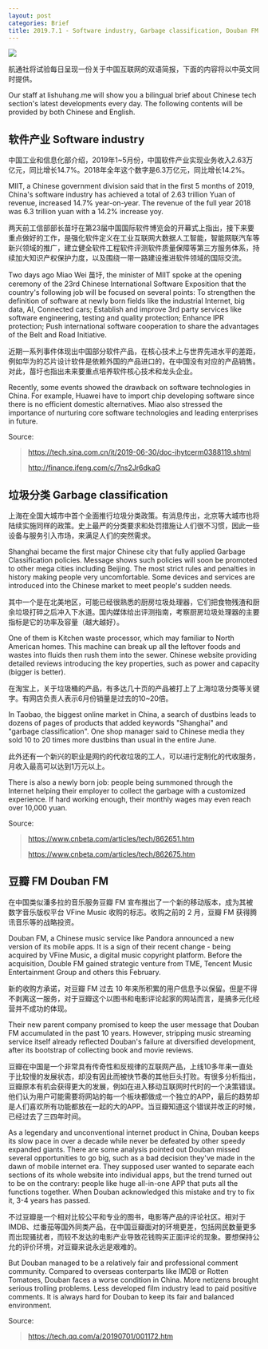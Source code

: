 ```yaml
---
layout: post
categories: Brief
title: 2019.7.1 - Software industry, Garbage classification, Douban FM
---
```


![](http://ww1.sinaimg.cn/large/4b91f9d5ly1g4k5lxrqx2j212w0m8my2.jpg)

航通社将试验每日呈现一份关于中国互联网的双语简报，下面的内容将以中英文同时提供。

Our staff at lishuhang.me will show you a bilingual brief about Chinese tech section's latest developments every day. The following contents will be provided by both Chinese and English.

## 软件产业 Software industry

中国工业和信息化部介绍，2019年1~5月份，中国软件产业实现业务收入2.63万亿元，同比增长14.7%。2018年全年这个数字是6.3万亿元，同比增长14.2%。

MIIT, a Chinese government division said that in the first 5 months of 2019, China's software industry has achieved a total of 2.63 trillion Yuan of revenue, increased 14.7% year-on-year. The revenue of the full year 2018 was 6.3 trillion yuan with a 14.2% increase yoy.

两天前工信部部长苗圩在第23届中国国际软件博览会的开幕式上指出，接下来要重点做好的工作，是强化软件定义在工业互联网大数据人工智能，智能网联汽车等新兴领域的推广，建立健全软件工程软件评测软件质量保障等第三方服务体系，持续加大知识产权保护力度，以及围绕一带一路建设推进软件领域的国际交流。

Two days ago Miao Wei 苗圩, the minister of MIIT spoke at the opening ceremony of the 23rd Chinese International Software Exposition that the country's following job will be focused on several points: To strengthen the definition of software at newly born fields like the industrial Internet, big data, AI, Connected cars; Establish and improve 3rd party services like software engineering, testing and quality protection; Enhance IPR protection; Push international software cooperation to share the advantages of the Belt and Road Initiative.

近期一系列事件体现出中国部分软件产品，在核心技术上与世界先进水平的差距，例如华为的芯片设计软件是依赖外国的产品进口的，在中国没有对应的产品销售。对此，苗圩也指出未来要重点培养软件核心技术和龙头企业。

Recently, some events showed the drawback on software technologies in China. For example, Huawei have to import chip developing software since there is no efficient domestic alternatives. Miao also stressed the importance of nurturing core software technologies and leading enterprises in future.

Source:

> https://tech.sina.com.cn/it/2019-06-30/doc-ihytcerm0388119.shtml
>
> http://finance.ifeng.com/c/7ns2Jr6dkaG

## 垃圾分类 Garbage classification

上海在全国大城市中首个全面推行垃圾分类政策。有消息传出，北京等大城市也将陆续实施同样的政策。史上最严的分类要求和处罚措施让人们很不习惯，因此一些设备与服务引入市场，来满足人们的突然需求。

Shanghai became the first major Chinese city that fully applied Garbage Classification policies. Message shows such policies will soon be promoted to other mega cities including Beijing. The most strict rules and penalties in history making people very uncomfortable. Some devices and services are introduced into the Chinese market to meet people's sudden needs.

其中一个是在北美地区，可能已经很熟悉的厨房垃圾处理器，它们把食物残渣和厨余垃圾打碎之后冲入下水道。国内媒体给出评测指南，考察厨房垃圾处理器的主要指标是它的功率及容量（越大越好）。

One of them is Kitchen waste processor, which may familiar to North American homes. This machine can break up all the leftover foods and wastes into fluids then rush them into the sewer. Chinese website providing detailed reviews introducing the key properties, such as power and capacity (bigger is better).

在淘宝上，关于垃圾桶的产品，有多达几十页的产品被打上了上海垃圾分类等关键字。有网店负责人表示6月份销量是过去的10~20倍。

In Taobao, the biggest online market in China, a search of dustbins leads to dozens of pages of products that added keywords "Shanghai" and "garbage classification". One shop manager said to Chinese media they sold 10 to 20 times more dustbins than usual in the entire June.

此外还有一个新兴的职业是网约的代收垃圾的工人，可以进行定制化的代收服务，月收入最高可以达到1万元以上。

There is also a newly born job: people being summoned through the Internet helping their employer to collect the garbage with a customized experience. If hard working enough, their monthly wages may even reach over 10,000 yuan.

Source:

> https://www.cnbeta.com/articles/tech/862651.htm
>
> https://www.cnbeta.com/articles/tech/862675.htm

## 豆瓣 FM Douban FM

在中国类似潘多拉的音乐服务豆瓣 FM 宣布推出了一个新的移动版本，成为其被数字音乐版权平台 VFine Music 收购的标志。收购之前的 2 月，豆瓣 FM 获得腾讯音乐等的战略投资。

Douban FM, a Chinese music service like Pandora announced a new version of its mobile apps. It is a sign of their recent change - being acquired by VFine Music, a digital music copyright platform. Before the acquisition, Double FM gained strategic venture from TME, Tencent Music Entertainment Group and others this February.

新的收购方承诺，对豆瓣 FM 过去 10 年来所积累的用户信息予以保留。但是不得不剥离这一服务，对于豆瓣这个以图书和电影评论起家的网站而言，是搞多元化经营并不成功的体现。

Their new parent company promised to keep the user message that Douban FM accumulated in the past 10 years. However, stripping music streaming service itself already reflected Douban's failure at diversified development, after its bootstrap of collecting book and movie reviews.

豆瓣在中国是一个非常具有传奇性和反规律的互联网产品，上线10多年来一直处于比较慢的发展状态，却没有因此而被快节奏的其他巨头打败。有很多分析指出，豆瓣原本有机会获得更大的发展，例如在进入移动互联网时代时的一个决策错误。他们认为用户可能需要将网站的每一个板块都做成一个独立的APP，最后的趋势却是人们喜欢所有功能都放在一起的大的APP。当豆瓣知道这个错误并改正的时候，已经过去了三四年时间。

As a legendary and unconventional internet product in China, Douban keeps its slow pace in over a decade while never be defeated by other speedy expanded giants. There are some analysis pointed out Douban missed several opportunities to go big, such as a bad decision they've made in the dawn of mobile internet era. They supposed user wanted to separate each sections of its whole website into individual apps, but the trend turned out to be on the contrary: people like huge all-in-one APP that puts all the functions together. When Douban acknowledged this mistake and try to fix it, 3-4 years has passed.

不过豆瓣是一个相对比较公平和专业的图书，电影等产品的评论社区。相对于 IMDB、烂番茄等国外同类产品，在中国豆瓣面对的环境更差，包括网民数量更多而出现骚扰者，而较不发达的电影产业导致花钱购买正面评论的现象。要想保持公允的评价环境，对豆瓣来说永远是艰难的。

But Douban managed to be a relatively fair and professional comment community. Compared to overseas conterparts like IMDB or Rotten Tomatoes, Douban faces a worse condition in China. More netizens brought serious trolling problems. Less developed film industry lead to paid positive comments. It is always hard for Douban to keep its fair and balanced environment.

Source:

> https://tech.qq.com/a/20190701/001172.htm